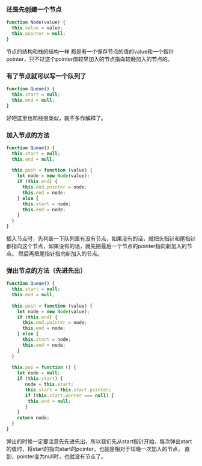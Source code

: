 ### 还是先创建一个节点

```javascript
function Node(value) {
  this.value = value;
  this.pointer = null;
}
```
节点的结构和栈的结构一样 都是有一个保存节点的值的value和一个指针pointer，只不过这个pointer值较早加入的节点指向较晚加入的节点的。

### 有了节点就可以写一个队列了

```javascript
function Queue() {
  this.start = null;
  this.end = null;
}
```
好吧这里也和栈很类似，就不多作解释了。

### 加入节点的方法

```javascript
function Queue() {
  this.start = null;
  this.end = null;
  
  this.push = function (value) {
    let node = new Node(value);
    if (this.end) {
      this.end.pointer = node;
      this.end = node;
    } else {
      this.start = node;
      this.end = node;
    }
  }
}
```
插入节点时，先判断一下队列里有没有节点，如果没有的话，就把头指针和尾指针都指向这个节点，如果没有的话，就先把最后一个节点的pointer指向新加入的节点。
然后再把尾指针指向新加入的节点。

### 弹出节点的方法（先进先出）
```javascript
function Queue() {
  this.start = null;
  this.end = null;
  
  this.push = function (value) {
    let node = new Node(value);
    if (this.end) {
      this.end.pointer = node;
      this.end = node;
    } else {
      this.start = node;
      this.end = node;
    }
  }
  
  this.pop = function () {
    let node = null;
    if (this.start) {
       node = this.start;
       this.start = this.start.pointer;
       if (this.start.ponter === null) {
        this.end = null;
       }
    }
    return node;
  }
}
```
弹出的时候一定要注意先先进先出，所以我们先从start指针开始，每次弹出start的值时，将start的指向start的pointer，也就是相对于较晚一次加入的节点，
直到，pointer变为null时，也就没有节点了。
